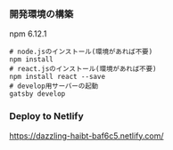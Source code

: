 ### 開発環境の構築

npm 6.12.1
```
# node.jsのインストール(環境があれば不要)
npm install
# react.jsのインストール(環境があれば不要)
npm install react --save
# develop用サーバーの起動
gatsby develop
```

### Deploy to Netlify
https://dazzling-haibt-baf6c5.netlify.com/
